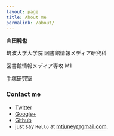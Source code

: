 ```yaml
---
layout: page
title: About me
permalink: /about/
---
```


**山田純也**


筑波大学大学院
図書館情報メディア研究科

図書館情報メディア専攻 M1

手塚研究室


### Contact me

* [Twitter][Twitter]
* [Google+][google]
* [Github][github]
* just say `Hello` at [mtjuney@gmail.com](mtjuney@gmail.com).


[github]: https://github.com/mtjune
[google]: https://plus.google.com/117794095131148016423
[twitter]: https://twitter.com/MtJuney
